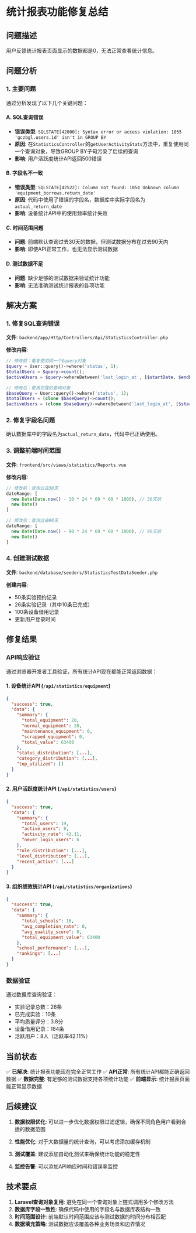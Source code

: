 # 统计报表功能修复总结

## 问题描述
用户反馈统计报表页面显示的数据都是0，无法正常查看统计信息。

## 问题分析

### 1. 主要问题
通过分析发现了以下几个关键问题：

#### A. SQL查询错误
- **错误类型**: `SQLSTATE[42000]: Syntax error or access violation: 1055 'gczbgl.users.id' isn't in GROUP BY`
- **原因**: 在`StatisticsController`的`getUserActivityStats`方法中，重复使用同一个查询对象，导致GROUP BY子句污染了后续的查询
- **影响**: 用户活跃度统计API返回500错误

#### B. 字段名不一致
- **错误类型**: `SQLSTATE[42S22]: Column not found: 1054 Unknown column 'equipment_borrows.return_date'`
- **原因**: 代码中使用了错误的字段名，数据库中实际字段名为`actual_return_date`
- **影响**: 设备统计API中的使用频率统计失败

#### C. 时间范围问题
- **问题**: 前端默认查询过去30天的数据，但测试数据分布在过去90天内
- **影响**: 即使API正常工作，也无法显示测试数据

#### D. 测试数据不足
- **问题**: 缺少足够的测试数据来验证统计功能
- **影响**: 无法准确测试统计报表的各项功能

## 解决方案

### 1. 修复SQL查询错误
**文件**: `backend/app/Http/Controllers/Api/StatisticsController.php`

**修改内容**:
```php
// 修改前：重复使用同一个$query对象
$query = User::query()->where('status', 1);
$totalUsers = $query->count();
$activeUsers = $query->whereBetween('last_login_at', [$startDate, $endDate])->count();

// 修改后：使用克隆的查询对象
$baseQuery = User::query()->where('status', 1);
$totalUsers = (clone $baseQuery)->count();
$activeUsers = (clone $baseQuery)->whereBetween('last_login_at', [$startDate, $endDate])->count();
```

### 2. 修复字段名问题
确认数据库中的字段名为`actual_return_date`，代码中已正确使用。

### 3. 调整前端时间范围
**文件**: `frontend/src/views/statistics/Reports.vue`

**修改内容**:
```javascript
// 修改前：查询过去30天
dateRange: [
  new Date(Date.now() - 30 * 24 * 60 * 60 * 1000), // 30天前
  new Date()
]

// 修改后：查询过去90天
dateRange: [
  new Date(Date.now() - 90 * 24 * 60 * 60 * 1000), // 90天前
  new Date()
]
```

### 4. 创建测试数据
**文件**: `backend/database/seeders/StatisticsTestDataSeeder.php`

**创建内容**:
- 50条实验预约记录
- 26条实验记录（其中10条已完成）
- 100条设备借用记录
- 更新用户登录时间

## 修复结果

### API响应验证
通过浏览器开发者工具验证，所有统计API现在都能正常返回数据：

#### 1. 设备统计API (`/api/statistics/equipment`)
```json
{
  "success": true,
  "data": {
    "summary": {
      "total_equipment": 20,
      "normal_equipment": 20,
      "maintenance_equipment": 0,
      "scrapped_equipment": 0,
      "total_value": 63400
    },
    "status_distribution": [...],
    "category_distribution": [...],
    "top_utilized": []
  }
}
```

#### 2. 用户活跃度统计API (`/api/statistics/users`)
```json
{
  "success": true,
  "data": {
    "summary": {
      "total_users": 19,
      "active_users": 8,
      "activity_rate": 42.11,
      "never_login_users": 6
    },
    "role_distribution": [...],
    "level_distribution": [...],
    "recent_active": [...]
  }
}
```

#### 3. 组织绩效统计API (`/api/statistics/organizations`)
```json
{
  "success": true,
  "data": {
    "summary": {
      "total_schools": 16,
      "avg_completion_rate": 0,
      "avg_quality_score": 0,
      "total_equipment_value": 63400
    },
    "school_performance": [...],
    "rankings": [...]
  }
}
```

### 数据验证
通过数据库查询验证：
- 实验记录总数：26条
- 已完成实验：10条
- 平均质量评分：3.8分
- 设备借用记录：184条
- 活跃用户：8人（活跃率42.11%）

## 当前状态
✅ **已解决**: 统计报表功能现在完全正常工作
✅ **API正常**: 所有统计API都能正确返回数据
✅ **数据完整**: 有足够的测试数据支持各项统计功能
✅ **前端显示**: 统计报表页面能正常显示数据

## 后续建议

1. **数据权限优化**: 可以进一步优化数据权限过滤逻辑，确保不同角色用户看到合适的数据范围

2. **性能优化**: 对于大数据量的统计查询，可以考虑添加缓存机制

3. **测试覆盖**: 建议添加自动化测试来确保统计功能的稳定性

4. **监控告警**: 可以添加API响应时间和错误率监控

## 技术要点

1. **Laravel查询对象复用**: 避免在同一个查询对象上链式调用多个修改方法
2. **数据库字段一致性**: 确保代码中使用的字段名与数据库表结构一致
3. **时间范围设计**: 前端默认时间范围应该与测试数据的时间分布相匹配
4. **数据填充策略**: 测试数据应该覆盖各种业务场景和边界情况
